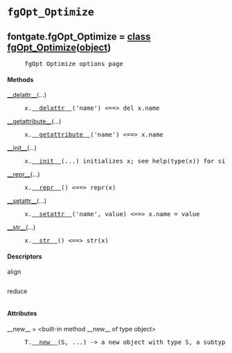 

<a name="fontgate.fgOpt_Optimize"></a>

# `fgOpt_Optimize`


<dt class="class"><h2><span class="class-name">fontgate.fgOpt_Optimize</span> = <a name="fontgate.fgOpt_Optimize" href="#fontgate.fgOpt_Optimize">class fgOpt_Optimize</a>(<a href="./__builtin__.html#object">object</a>)</h2></dt><dd class="class"><dd>


<pre class="doc" markdown="0">fgOpt_Optimize options page</pre>


</dd><h4 class="head-methods">Methods </h4><dl class="function"><dt><a name="fgOpt_Optimize-__delattr__" href="#fgOpt_Optimize-__delattr__"><span class="function-name">__delattr__</span></a><span class="argspec">(...)</span></dt><dd>

<pre class="doc" markdown="0">x.<a href="#fontgate.fgOpt_Optimize-__delattr__">__delattr__</a>('name') <==> del x.name</pre>

</dd></dl>
<dl class="function"><dt><a name="fgOpt_Optimize-__getattribute__" href="#fgOpt_Optimize-__getattribute__"><span class="function-name">__getattribute__</span></a><span class="argspec">(...)</span></dt><dd>

<pre class="doc" markdown="0">x.<a href="#fontgate.fgOpt_Optimize-__getattribute__">__getattribute__</a>('name') <==> x.name</pre>

</dd></dl>
<dl class="function"><dt><a name="fgOpt_Optimize-__init__" href="#fgOpt_Optimize-__init__"><span class="function-name">__init__</span></a><span class="argspec">(...)</span></dt><dd>

<pre class="doc" markdown="0">x.<a href="#fontgate.fgOpt_Optimize-__init__">__init__</a>(...) initializes x; see help(type(x)) for signature</pre>

</dd></dl>
<dl class="function"><dt><a name="fgOpt_Optimize-__repr__" href="#fgOpt_Optimize-__repr__"><span class="function-name">__repr__</span></a><span class="argspec">(...)</span></dt><dd>

<pre class="doc" markdown="0">x.<a href="#fontgate.fgOpt_Optimize-__repr__">__repr__</a>() <==> repr(x)</pre>

</dd></dl>
<dl class="function"><dt><a name="fgOpt_Optimize-__setattr__" href="#fgOpt_Optimize-__setattr__"><span class="function-name">__setattr__</span></a><span class="argspec">(...)</span></dt><dd>

<pre class="doc" markdown="0">x.<a href="#fontgate.fgOpt_Optimize-__setattr__">__setattr__</a>('name', value) <==> x.name = value</pre>

</dd></dl>
<dl class="function"><dt><a name="fgOpt_Optimize-__str__" href="#fgOpt_Optimize-__str__"><span class="function-name">__str__</span></a><span class="argspec">(...)</span></dt><dd>

<pre class="doc" markdown="0">x.<a href="#fontgate.fgOpt_Optimize-__str__">__str__</a>() <==> str(x)</pre>

</dd></dl>

  <h4 class="head-desc">Descriptors </h4><dl class="descriptor"><dt>align</dt>
<dd>

<pre class="doc" markdown="0"></pre>

</dd>
</dl>
<dl class="descriptor"><dt>reduce</dt>
<dd>

<pre class="doc" markdown="0"></pre>

</dd>
</dl>

  <h4 class="head-attrs">Attributes </h4><dl><dt><span class="other-name">__new__</span> = &lt;built-in method __new__ of type object&gt;<dd>

<pre class="doc" markdown="0">T.<a href="#fontgate.fgOpt_Optimize-__new__">__new__</a>(S, ...) -> a new object with type S, a subtype of T</pre>

</dd></dl>
</dd>
